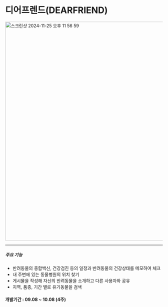 # 디어프렌드(DEARFRIEND)


<img width="700" alt="스크린샷 2024-11-25 오후 11 56 59" src="https://github.com/user-attachments/assets/562793a5-d55f-4234-acca-8f3ad64ea012">

---

##### 주요 기능
- 반려동물의 종합백신, 건강검진 등의 일정과 반려동물의 건강상태를 메모하여 체크
- 내 주변에 있는 동물병원의 위치 찾기
- 게시물을 작성해 자신의 반려동물을 소개하고 다른 사용자와 공유
- 지역, 품종, 기간 별로 유기동물을 검색

#### 개발기간 : 09.08 ~ 10.08 (4주)
